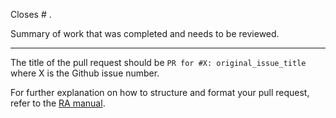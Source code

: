 Closes # .

Summary of work that was completed and needs to be reviewed.

---

The title of the pull request should be `PR for #X: original_issue_title` where X is the Github issue number.

For further explanation on how to structure and format your pull request, refer to the [RA manual](https://github.com/gentzkow/ra-manual/wiki/Issues).